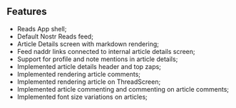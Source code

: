 ## Features

- Reads App shell;
- Default Nostr Reads feed;
- Article Details screen with markdown rendering;
- Feed naddr links connected to internal article details screen;
- Support for profile and note mentions in article details;
- Implemented article details header and top zaps;
- Implemented rendering article comments;
- Implemented rendering article on ThreadScreen;
- Implemented article commenting and commenting on article comments;
- Implemented font size variations on articles;
